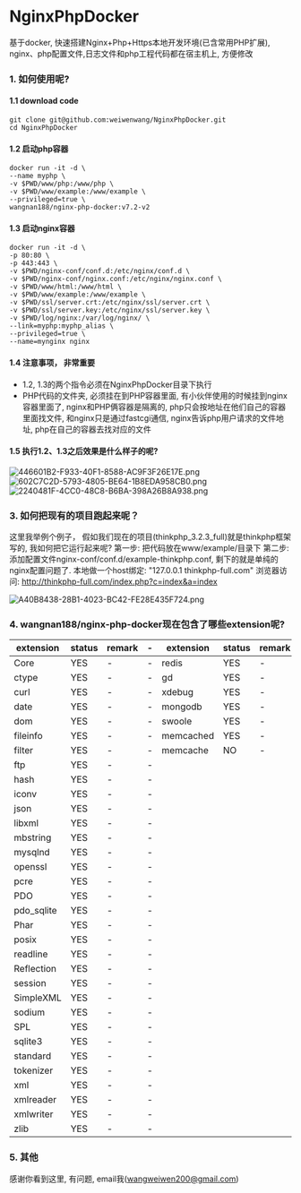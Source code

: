 # NginxPhpDocker
基于docker, 快速搭建Nginx+Php+Https本地开发环境(已含常用PHP扩展), nginx、php配置文件,日志文件和php工程代码都在宿主机上, 方便修改

### 1. 如何使用呢?

#### 1.1 download code
```
git clone git@github.com:weiwenwang/NginxPhpDocker.git
cd NginxPhpDocker
```

#### 1.2 启动php容器
```
docker run -it -d \
--name myphp \
-v $PWD/www/php:/www/php \
-v $PWD/www/example:/www/example \
--privileged=true \
wangnan188/nginx-php-docker:v7.2-v2
```

#### 1.3 启动nginx容器
```
docker run -it -d \
-p 80:80 \
-p 443:443 \
-v $PWD/nginx-conf/conf.d:/etc/nginx/conf.d \
-v $PWD/nginx-conf/nginx.conf:/etc/nginx/nginx.conf \
-v $PWD/www/html:/www/html \
-v $PWD/www/example:/www/example \
-v $PWD/ssl/server.crt:/etc/nginx/ssl/server.crt \
-v $PWD/ssl/server.key:/etc/nginx/ssl/server.key \
-v $PWD/log/nginx:/var/log/nginx/ \
--link=myphp:myphp_alias \
--privileged=true \
--name=mynginx nginx
```

#### 1.4 注意事项， 非常重要

- 1.2, 1.3的两个指令必须在NginxPhpDocker目录下执行
- PHP代码的文件夹, 必须挂在到PHP容器里面, 有小伙伴使用的时候挂到nginx容器里面了, nginx和PHP俩容器是隔离的, php只会按地址在他们自己的容器里面找文件, 和nginx只是通过fastcgi通信, nginx告诉php用户请求的文件地址, php在自己的容器去找对应的文件

#### 1.5 执行1.2、1.3之后效果是什么样子的呢?
![446601B2-F933-40F1-8588-AC9F3F26E17E.png](https://i.loli.net/2019/03/28/5c9c36453f75e.png)
![602C7C2D-5793-4805-BE64-1B8EDA958CB0.png](https://i.loli.net/2019/03/28/5c9c36452cb09.png)
![2240481F-4CC0-48C8-B6BA-398A26B8A938.png](https://i.loli.net/2019/03/28/5c9c36454b755.png)

### 3. 如何把现有的项目跑起来呢？

  这里我举例个例子， 假如我们现在的项目(thinkphp_3.2.3_full)就是thinkphp框架写的, 我如何把它运行起来呢?
  第一步: 把代码放在www/example/目录下
  第二步: 添加配置文件nginx-conf/conf.d/example-thinkphp.conf, 剩下的就是单纯的nginx配置问题了.
  本地做一个host绑定: "127.0.0.1 thinkphp-full.com"
  浏览器访问: http://thinkphp-full.com/index.php?c=index&a=index

![A40B8438-28B1-4023-BC42-FE28E435F724.png](https://i.loli.net/2019/03/28/5c9c389f4a322.png)

### 4. wangnan188/nginx-php-docker现在包含了哪些extension呢?

extension | status| remark |- | extension | status|remark |- |
---|---|--|-- |--|--|--|--
Core | YES|- |-|redis|YES|-|-
ctype | YES|-|-|gd|YES|-|-
curl | YES|-|-|xdebug|YES|-|-
date | YES|-|-|mongodb|YES|-|-
dom | YES|-|-|swoole|YES|-|-
fileinfo| YES|-|-|memcached|YES|-|-
filter | YES|-|-|memcache|NO|-|-
ftp | YES|-|-||
hash | YES|-|-||
iconv | YES|-|-||
json | YES|-|-||
libxml | YES|-|-||
mbstring | YES|-|-||
mysqlnd | YES|-|-||
openssl | YES|-|-||
pcre| YES|-|-||
PDO| YES|-|-||
pdo_sqlite| YES|-|-||
Phar| YES|-|-||
posix | YES|-|-||
readline | YES|-|-||
Reflection | YES|-|-||
session | YES|-|-||
SimpleXML | YES|-|-||
sodium | YES|-|-||
SPL | YES|-|-||
sqlite3 | YES|-|-||
standard | YES|-|-||
tokenizer | YES|-|-||
xml | YES|-|-||
xmlreader | YES|-|-||
xmlwriter | YES|-|-||
zlib | YES|-|-||

### 5. 其他

感谢你看到这里, 有问题, email我(wangweiwen200@gmail.com)
